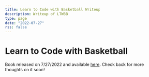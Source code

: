 ```yaml
---
title: Learn to Code with Basketball Writeup
description: Writeup of LTWBB
type: page
date: "2022-07-27"
rss: false
---
```


# Learn to Code with Basketball

Book released on 7/27/2022 and available [here](https://codebasketball.com?utm_source=nathanbraun&utm_content=home&utm_medium=organic&utm_campaign=writeup). Check back for more thoughts on it soon!

